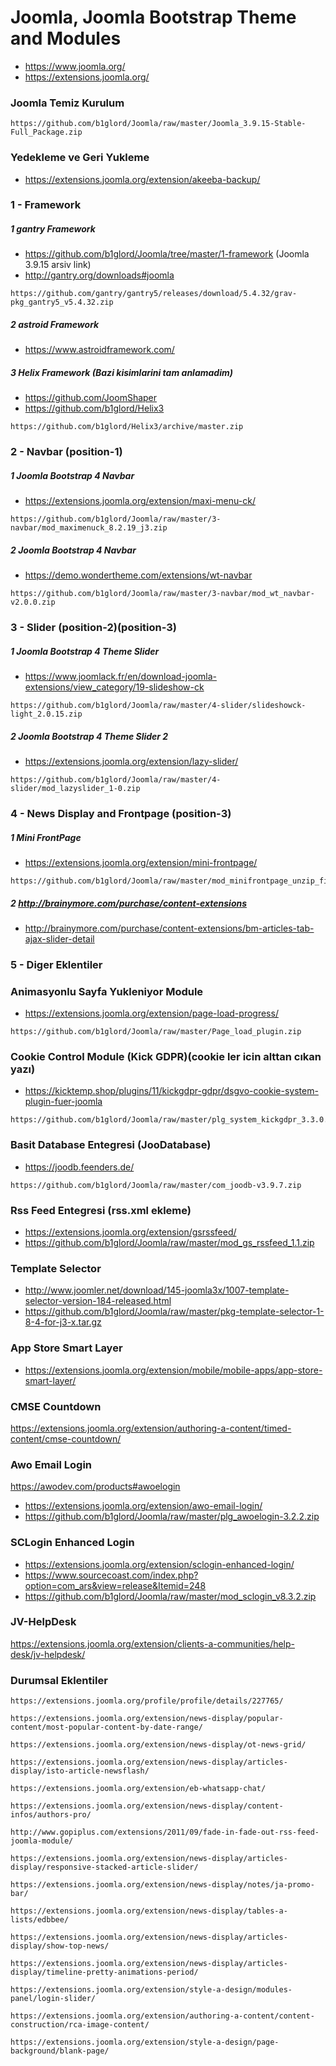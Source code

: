 # Joomla, Joomla Bootstrap Theme and Modules #
- https://www.joomla.org/
- https://extensions.joomla.org/

### Joomla Temiz Kurulum
```
https://github.com/b1glord/Joomla/raw/master/Joomla_3.9.15-Stable-Full_Package.zip
```

### Yedekleme ve Geri Yukleme
* https://extensions.joomla.org/extension/akeeba-backup/

### 1 - Framework
##### 1 gantry Framework
- https://github.com/b1glord/Joomla/tree/master/1-framework (Joomla 3.9.15 arsiv link)
- http://gantry.org/downloads#joomla
``` 
https://github.com/gantry/gantry5/releases/download/5.4.32/grav-pkg_gantry5_v5.4.32.zip 
```

##### 2 astroid Framework
- https://www.astroidframework.com/

##### 3 Helix Framework (Bazi kisimlarini tam anlamadim)
- https://github.com/JoomShaper
- https://github.com/b1glord/Helix3
``` 
https://github.com/b1glord/Helix3/archive/master.zip 
```


### 2 - Navbar (position-1)
##### 1 Joomla Bootstrap 4 Navbar 
- https://extensions.joomla.org/extension/maxi-menu-ck/ 
``` 
https://github.com/b1glord/Joomla/raw/master/3-navbar/mod_maximenuck_8.2.19_j3.zip 
```

##### 2 Joomla Bootstrap 4 Navbar
- https://demo.wondertheme.com/extensions/wt-navbar 
```
https://github.com/b1glord/Joomla/raw/master/3-navbar/mod_wt_navbar-v2.0.0.zip 
```


### 3 -  Slider (position-2)(position-3)
##### 1 Joomla Bootstrap 4 Theme Slider 
- https://www.joomlack.fr/en/download-joomla-extensions/view_category/19-slideshow-ck
```
https://github.com/b1glord/Joomla/raw/master/4-slider/slideshowck-light_2.0.15.zip 
```
 
 ##### 2 Joomla Bootstrap 4 Theme Slider 2 
- https://extensions.joomla.org/extension/lazy-slider/ 
```
https://github.com/b1glord/Joomla/raw/master/4-slider/mod_lazyslider_1-0.zip 
```



### 4 - News Display and Frontpage (position-3)
##### 1 Mini FrontPage
- https://extensions.joomla.org/extension/mini-frontpage/
```
https://github.com/b1glord/Joomla/raw/master/mod_minifrontpage_unzip_first.zip 
```

##### 2 http://brainymore.com/purchase/content-extensions
- http://brainymore.com/purchase/content-extensions/bm-articles-tab-ajax-slider-detail


### 5 - Diger Eklentiler
### Animasyonlu Sayfa Yukleniyor Module
- https://extensions.joomla.org/extension/page-load-progress/
```
https://github.com/b1glord/Joomla/raw/master/Page_load_plugin.zip 
```

### Cookie Control Module (Kick GDPR)(cookie ler icin alttan cıkan yazı)
- https://kicktemp.shop/plugins/11/kickgdpr-gdpr/dsgvo-cookie-system-plugin-fuer-joomla
``` 
https://github.com/b1glord/Joomla/raw/master/plg_system_kickgdpr_3.3.0.zip 
```

### Basit Database Entegresi (JooDatabase)
- https://joodb.feenders.de/
``` 
https://github.com/b1glord/Joomla/raw/master/com_joodb-v3.9.7.zip 
```
 
### Rss Feed Entegresi (rss.xml ekleme)
- https://extensions.joomla.org/extension/gsrssfeed/
- https://github.com/b1glord/Joomla/raw/master/mod_gs_rssfeed_1.1.zip

### Template Selector 
- http://www.joomler.net/download/145-joomla3x/1007-template-selector-version-184-released.html
- https://github.com/b1glord/Joomla/raw/master/pkg-template-selector-1-8-4-for-j3-x.tar.gz

### App Store Smart Layer
- https://extensions.joomla.org/extension/mobile/mobile-apps/app-store-smart-layer/

### CMSE Countdown
https://extensions.joomla.org/extension/authoring-a-content/timed-content/cmse-countdown/

### Awo Email Login
https://awodev.com/products#awoelogin
- https://extensions.joomla.org/extension/awo-email-login/
- https://github.com/b1glord/Joomla/raw/master/plg_awoelogin-3.2.2.zip

### SCLogin Enhanced Login
- https://extensions.joomla.org/extension/sclogin-enhanced-login/
- https://www.sourcecoast.com/index.php?option=com_ars&view=release&Itemid=248
- https://github.com/b1glord/Joomla/raw/master/mod_sclogin_v8.3.2.zip

### JV-HelpDesk
https://extensions.joomla.org/extension/clients-a-communities/help-desk/jv-helpdesk/


### Durumsal Eklentiler
```
https://extensions.joomla.org/profile/profile/details/227765/
```
```
https://extensions.joomla.org/extension/news-display/popular-content/most-popular-content-by-date-range/
```
```
https://extensions.joomla.org/extension/news-display/ot-news-grid/
```
```
https://extensions.joomla.org/extension/news-display/articles-display/isto-article-newsflash/
```
```
https://extensions.joomla.org/extension/eb-whatsapp-chat/
```
```
https://extensions.joomla.org/extension/news-display/content-infos/authors-pro/
```
```
http://www.gopiplus.com/extensions/2011/09/fade-in-fade-out-rss-feed-joomla-module/
```
```
https://extensions.joomla.org/extension/news-display/articles-display/responsive-stacked-article-slider/
```
```
https://extensions.joomla.org/extension/news-display/notes/ja-promo-bar/
```
```
https://extensions.joomla.org/extension/news-display/tables-a-lists/edbbee/
```
```
https://extensions.joomla.org/extension/news-display/articles-display/show-top-news/
```
```
https://extensions.joomla.org/extension/news-display/articles-display/timeline-pretty-animations-period/
```
```
https://extensions.joomla.org/extension/style-a-design/modules-panel/login-slider/
```
```
https://extensions.joomla.org/extension/authoring-a-content/content-construction/rca-image-content/
```
```
https://extensions.joomla.org/extension/style-a-design/page-background/blank-page/
```

